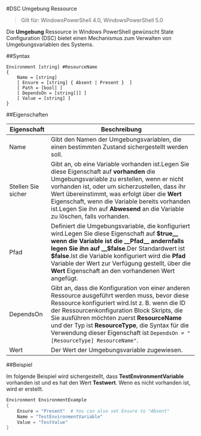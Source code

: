 #DSC Umgebung Ressource

> Gilt für: WindowsPowerShell 4.0, WindowsPowerShell 5.0

Die __Umgebung__ Ressource in Windows PowerShell gewünscht State Configuration (DSC) bietet einen Mechanismus zum Verwalten von Umgebungsvariablen des Systems.

##Syntax

``` mof
Environment [string] #ResourceName
{
    Name = [string]
    [ Ensure = [string] { Absent | Present }  ]
    [ Path = [bool] ]
    [ DependsOn = [string[]] ]
    [ Value = [string] ]
}
```

##Eigenschaften

| Eigenschaft| Beschreibung|
|---|---|
| Name| Gibt den Namen der Umgebungsvariablen, die einen bestimmten Zustand sichergestellt werden soll.|
| Stellen Sie sicher| Gibt an, ob eine Variable vorhanden ist.Legen Sie diese Eigenschaft auf __vorhanden__ die Umgebungsvariable zu erstellen, wenn er nicht vorhanden ist, oder um sicherzustellen, dass ihr Wert übereinstimmt, was erfolgt über die __Wert__ Eigenschaft, wenn die Variable bereits vorhanden ist.Legen Sie ihn auf __Abwesend__ an die Variable zu löschen, falls vorhanden.|
| Pfad| Definiert die Umgebungsvariable, die konfiguriert wird.Legen Sie diese Eigenschaft auf __$true__ wenn die Variable ist die __Pfad__ andernfalls legen Sie ihn auf __$false__.Der Standardwert ist __$false__.Ist die Variable konfiguriert wird die __Pfad__ Variable der Wert zur Verfügung gestellt, über die __Wert__ Eigenschaft an den vorhandenen Wert angefügt.|
| DependsOn| Gibt an, dass die Konfiguration von einer anderen Ressource ausgeführt werden muss, bevor diese Ressource konfiguriert wird.Ist z. B. wenn die ID der Ressourcenkonfiguration Block Skripts, die Sie ausführen möchten zuerst __ResourceName__ und der Typ ist __ResourceType__, die Syntax für die Verwendung dieser Eigenschaft ist `DependsOn = "[ResourceType] ResourceName"`.|
| Wert| Der Wert der Umgebungsvariable zugewiesen.|

##Beispiel

Im folgende Beispiel wird sichergestellt, dass __TestEnvironmentVariable__ vorhanden ist und es hat den Wert __Testwert__. Wenn es nicht vorhanden ist, wird er erstellt.

```powershell
Environment EnvironmentExample
{
    Ensure = "Present"  # You can also set Ensure to "Absent"
    Name = "TestEnvironmentVariable"
    Value = "TestValue"
}
```




